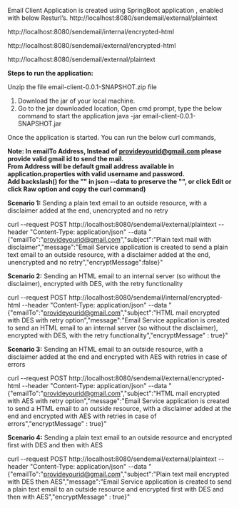 Email Client Application is created using SpringBoot application , enabled with below Resturl’s.
http://localhost:8080/sendemail/external/plaintext

http://localhost:8080/sendemail/internal/encrypted-html 

http://localhost:8080/sendemail/external/encrypted-html 

http://localhost:8080/sendemail/external/plaintext 


**Steps to run the application:**

Unzip the file email-client-0.0.1-SNAPSHOT.zip file

1. Download the jar of your local machine.
2. Go to the jar downloaded location, Open cmd prompt, type the below command
to start the application java -jar email-client-0.0.1-SNAPSHOT.jar

Once the application is started. You can run the below curl commands,

**Note: 
In emailTo Address, Instead of provideyourid@gmail.com please provide valid gmail id to send the mail.\
From Address will be default gmail address available in application.properties with valid username and password.\
Add backslash(\) for the "" in json --data to preserve the "", or click Edit or click Raw option and copy the curl command)**

**Scenario 1:** Sending a plain text email to an outside resource, with a disclaimer added at the end, unencrypted and no retry

curl --request POST http://localhost:8080/sendemail/external/plaintext --header "Content-Type: application/json" --data "{\"emailTo\":\"provideyourid@gmail.com\",\"subject\":\"Plain text mail with disclaimer\",\"message\":\"Email Service application is created to send a plain text email to an outside resource, with a disclaimer added at the end, unencrypted and no retry\",\"encryptMessage\":false}"


**Scenario 2:** Sending an HTML email to an internal server (so without the disclaimer), encrypted with DES, with the retry functionality

curl --request POST http://localhost:8080/sendemail/internal/encrypted-html --header "Content-Type: application/json" --data "{\"emailTo\":\"provideyourid@gmail.com\",\"subject\":\"HTML mail encrypted with DES with retry option\",\"message\":\"Email Service application is created to send an HTML email to an internal server (so without the disclaimer), encrypted with DES, with the retry functionality\",\"encryptMessage\" : true}"


**Scenario 3:** Sending an HTML email to an outside resource, with a disclaimer added at the end and encrypted with AES with retries in case of errors

curl --request POST http://localhost:8080/sendemail/external/encrypted-html --header "Content-Type: application/json" --data "{\"emailTo\":\"provideyourid@gmail.com\",\"subject\":\"HTML mail encrypted with AES with retry option\",\"message\":\"Email Service application is created to send a HTML email to an outside resource, with a disclaimer added at the end and encrypted with AES with retries in case of errors\",\"encryptMessage\" : true}"

**Scenario 4:** Sending a plain text email to an outside resource and encrypted first with DES and then with AES

curl --request POST http://localhost:8080/sendemail/external/plaintext --header "Content-Type: application/json" --data "{\"emailTo\":\"provideyourid@gmail.com\",\"subject\":\"Plain text mail encrypted with DES then AES\",\"message\":\"Email Service application is created to send a plain text email to an outside resource and encrypted first with DES and then with AES\",\"encryptMessage\" : true}"
